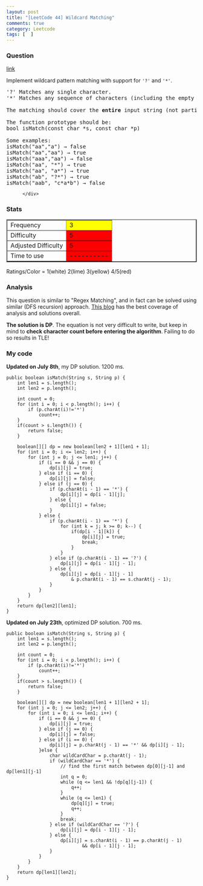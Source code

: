 ```yaml
---
layout: post
title: "[LeetCode 44] Wildcard Matching"
comments: true
category: Leetcode
tags: [  ]
---
```


### Question 

[link](http://oj.leetcode.com/problems/wildcard-matching/)

<div class="question-content">
            <p></p><p>Implement wildcard pattern matching with support for <code>'?'</code> and <code>'*'</code>.</p>

<pre>'?' Matches any single character.
'*' Matches any sequence of characters (including the empty sequence).

The matching should cover the <b>entire</b> input string (not partial).

The function prototype should be:
bool isMatch(const char *s, const char *p)

Some examples:
isMatch("aa","a") → false
isMatch("aa","aa") → true
isMatch("aaa","aa") → false
isMatch("aa", "*") → true
isMatch("aa", "a*") → true
isMatch("ab", "?*") → true
isMatch("aab", "c*a*b") → false
</pre><p></p>
          </div>

### Stats

<table border="2">
	<tr>
		<td>Frequency</td>
		<td bgcolor="yellow">3</td>
	</tr>
	<tr>
		<td>Difficulty</td>
		<td bgcolor="red">5</td>
	</tr>
	<tr>
		<td>Adjusted Difficulty</td>
		<td bgcolor="red">5</td>
	</tr>
	<tr>
		<td>Time to use</td>
		<td bgcolor="red">----------</td>
	</tr>
</table>

Ratings/Color = 1(white) 2(lime) 3(yellow) 4/5(red)

### Analysis

This question is similar to "Regex Matching", and in fact can be solved using similar (DFS recursion) approach. [This blog](http://n00tc0d3r.blogspot.sg/2013/05/wildcard-matching.html) has the best coverage of analysis and solutions overall.

__The solution is DP__. The equation is not very difficult to write, but keep in mind to __check character count before entering the algorithm__. Failing to do so results in TLE! 

### My code 

__Updated on July 8th__, my DP solution. 1200 ms. 

    public boolean isMatch(String s, String p) {
        int len1 = s.length();
        int len2 = p.length();
        
        int count = 0;
        for (int i = 0; i < p.length(); i++) {
            if (p.charAt(i)!='*')
                count++;
        }
        if(count > s.length()) {
            return false;  
        }
        
        boolean[][] dp = new boolean[len2 + 1][len1 + 1];
        for (int i = 0; i <= len2; i++) {
            for (int j = 0; j <= len1; j++) {
                if (i == 0 && j == 0) {
                    dp[i][j] = true;
                } else if (i == 0) {
                    dp[i][j] = false;
                } else if (j == 0) {
                    if (p.charAt(i - 1) == '*') {
                        dp[i][j] = dp[i - 1][j];
                    } else {
                        dp[i][j] = false;
                    }
                } else {
                    if (p.charAt(i - 1) == '*') {
                        for (int k = j; k >= 0; k--) {
                            if(dp[i - 1][k]) {
                                dp[i][j] = true;
                                break;
                            }
                        }
                    } else if (p.charAt(i - 1) == '?') {
                        dp[i][j] = dp[i - 1][j - 1];
                    } else {
                        dp[i][j] = dp[i - 1][j - 1] 
                            & p.charAt(i - 1) == s.charAt(j - 1);
                    }
                }
            }
        }
        return dp[len2][len1];
    }

__Updated on July 23th__, optimized DP solution. 700 ms. 

	public boolean isMatch(String s, String p) {
		int len1 = s.length();
		int len2 = p.length();
		
        int count = 0;
        for (int i = 0; i < p.length(); i++) {
            if (p.charAt(i)!='*')
                count++;
        }
        if(count > s.length()) {
            return false;  
        }

		boolean[][] dp = new boolean[len1 + 1][len2 + 1];
		for (int j = 0; j <= len2; j++) {
		    for (int i = 0; i <= len1; i++) {
				if (i == 0 && j == 0) {
					dp[i][j] = true;
				} else if (j == 0) {
					dp[i][j] = false;
				} else if (i == 0) {
				    dp[i][j] = p.charAt(j - 1) == '*' && dp[i][j - 1];
				}else {
					char wildCardChar = p.charAt(j - 1);
					if (wildCardChar == '*') {
						// find the first match between dp[0][j-1] and dp[len1][j-1]
						int q = 0;
						while (q <= len1 && !dp[q][j-1]) {
						    q++;
						}
						while (q <= len1) {
						    dp[q][j] = true;
						    q++;
						}
						break;
					} else if (wildCardChar == '?') {
						dp[i][j] = dp[i - 1][j - 1];
					} else {
						dp[i][j] = s.charAt(i - 1) == p.charAt(j - 1)
								&& dp[i - 1][j - 1];
					}
				}
			}
		}
		return dp[len1][len2];
	}
